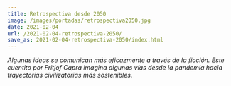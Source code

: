 ```yaml
---
title: Retrospectiva desde 2050
image: /images/portadas/retrospectiva2050.jpg
date: 2021-02-04
url: /2021-02-04-retrospectiva-2050/
save_as: 2021-02-04-retrospectiva-2050/index.html
---
```


*Algunas ideas se comunican más eficazmente a través de la
ficción. Este cuentito por Fritjof Capra imagina algunas vías desde la
pandemia hacia trayectorias civilizatorias más sostenibles.*





